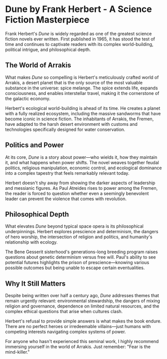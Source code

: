 # Dune by Frank Herbert - A Science Fiction Masterpiece

Frank Herbert's *Dune* is widely regarded as one of the greatest science fiction novels ever written. First published in 1965, it has stood the test of time and continues to captivate readers with its complex world-building, political intrigue, and philosophical depth.

## The World of Arrakis

What makes *Dune* so compelling is Herbert's meticulously crafted world of Arrakis, a desert planet that is the only source of the most valuable substance in the universe: spice melange. The spice extends life, expands consciousness, and enables interstellar travel, making it the cornerstone of the galactic economy.

Herbert's ecological world-building is ahead of its time. He creates a planet with a fully realized ecosystem, including the massive sandworms that have become iconic in science fiction. The inhabitants of Arrakis, the Fremen, have adapted to the harsh desert environment with customs and technologies specifically designed for water conservation.

## Politics and Power

At its core, *Dune* is a story about power—who wields it, how they maintain it, and what happens when power shifts. The novel weaves together feudal politics, religious manipulation, economic control, and ecological dominance into a complex tapestry that feels remarkably relevant today.

Herbert doesn't shy away from showing the darker aspects of leadership and messianic figures. As Paul Atreides rises to power among the Fremen, the reader is forced to question whether even a seemingly benevolent leader can prevent the violence that comes with revolution.

## Philosophical Depth

What elevates *Dune* beyond typical space opera is its philosophical underpinnings. Herbert explores prescience and determinism, the dangers of hero worship, the intersection of religion and politics, and humanity's relationship with ecology.

The Bene Gesserit sisterhood's generations-long breeding program raises questions about genetic determinism versus free will. Paul's ability to see potential futures highlights the prison of prescience—knowing various possible outcomes but being unable to escape certain eventualities.

## Why It Still Matters

Despite being written over half a century ago, *Dune* addresses themes that remain urgently relevant: environmental stewardship, the dangers of mixing religion and governance, dependence on limited natural resources, and the complex ethical questions that arise when cultures clash.

Herbert's refusal to provide simple answers is what makes the book endure. There are no perfect heroes or irredeemable villains—just humans with competing interests navigating complex systems of power.

For anyone who hasn't experienced this seminal work, I highly recommend immersing yourself in the world of Arrakis. Just remember: "Fear is the mind-killer." 